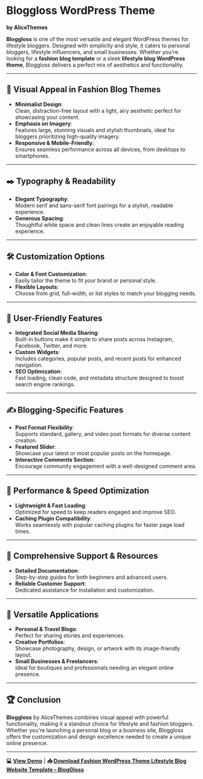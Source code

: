 # Bloggloss WordPress Theme  
**by AliceThemes**  

**Bloggloss** is one of the most versatile and elegant WordPress themes for lifestyle bloggers. Designed with simplicity and style, it caters to personal bloggers, lifestyle influencers, and small businesses. Whether you're looking for a **fashion blog template** or a sleek **lifestyle blog WordPress theme**, Bloggloss delivers a perfect mix of aesthetics and functionality.  

---

## 🎨 Visual Appeal in Fashion Blog Themes  
- **Minimalist Design**:  
  Clean, distraction-free layout with a light, airy aesthetic perfect for showcasing your content.  
- **Emphasis on Imagery**:  
  Features large, stunning visuals and stylish thumbnails, ideal for bloggers prioritizing high-quality imagery.  
- **Responsive & Mobile-Friendly**:  
  Ensures seamless performance across all devices, from desktops to smartphones.  

---

## ✒️ Typography & Readability  
- **Elegant Typography**:  
  Modern serif and sans-serif font pairings for a stylish, readable experience.  
- **Generous Spacing**:  
  Thoughtful white space and clean lines create an enjoyable reading experience.  

---

## 🛠️ Customization Options  
- **Color & Font Customization**:  
  Easily tailor the theme to fit your brand or personal style.  
- **Flexible Layouts**:  
  Choose from grid, full-width, or list styles to match your blogging needs.  

---

## 🌟 User-Friendly Features  
- **Integrated Social Media Sharing**:  
  Built-in buttons make it simple to share posts across Instagram, Facebook, Twitter, and more.  
- **Custom Widgets**:  
  Includes categories, popular posts, and recent posts for enhanced navigation.  
- **SEO Optimization**:  
  Fast loading, clean code, and metadata structure designed to boost search engine rankings.  

---

## ✍️ Blogging-Specific Features  
- **Post Format Flexibility**:  
  Supports standard, gallery, and video post formats for diverse content creation.  
- **Featured Slider**:  
  Showcase your latest or most popular posts on the homepage.  
- **Interactive Comments Section**:  
  Encourage community engagement with a well-designed comment area.  

---

## 🚀 Performance & Speed Optimization  
- **Lightweight & Fast Loading**:  
  Optimized for speed to keep readers engaged and improve SEO.  
- **Caching Plugin Compatibility**:  
  Works seamlessly with popular caching plugins for faster page load times.  

---

## 📖 Comprehensive Support & Resources  
- **Detailed Documentation**:  
  Step-by-step guides for both beginners and advanced users.  
- **Reliable Customer Support**:  
  Dedicated assistance for installation and customization.  

---

## 💼 Versatile Applications  
- **Personal & Travel Blogs**:  
  Perfect for sharing stories and experiences.  
- **Creative Portfolios**:  
  Showcase photography, design, or artwork with its image-friendly layout.  
- **Small Businesses & Freelancers**:  
  Ideal for boutiques and professionals needing an elegant online presence.  

---

## 🏆 Conclusion  
**Bloggloss** by AliceThemes combines visual appeal with powerful functionality, making it a standout choice for lifestyle and fashion bloggers. Whether you're launching a personal blog or a business site, Bloggloss offers the customization and design excellence needed to create a unique online presence.  

---

**💻 [View Demo](https://bloggloss.alicethemes.com/)** | **📥 [Download Fashion WordPress Theme Lifestyle Blog Website Template – BlogGloss](https://first-design-company.com/product/fashion-wordpress-theme-lifestyle-blog-website-template-bloggloss/)**  

